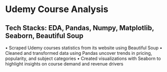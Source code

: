 # **Udemy Course Analysis**

## Tech Stacks: EDA, Pandas, Numpy, Matplotlib, Seaborn, Beautiful Soup

•	Scraped Udemy courses statistics from its website using Beautiful Soup
•	Cleaned and transformed data using Pandas uncover trends in pricing, popularity, and subject categories
•	Created visualizations with Seaborn to highlight insights on course demand and revenue drivers

